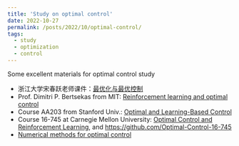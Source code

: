 ```yaml
---
title: 'Study on optimal control'
date: 2022-10-27
permalink: /posts/2022/10/optimal-control/
tags:
  - study
  - optimization
  - control
---
```

Some excellent materials for optimal control study

- 浙江大学宋春跃老师课件：[最优化与最优控制](https://person.zju.edu.cn/ChunyueSong#702200)
- Prof. Dimitri P. Bertsekas from MIT: [Reinforcement learning and optimal control](http://web.mit.edu/dimitrib/www/RLbook.html)
- Course AA203 from Stanford Univ.: [Optimal and Learning-Based Control](https://stanfordasl.github.io//aa203/) 
- Course 16-745 at Carnegie Mellon University: [Optimal Control and Reinforcement Learning](http://www.cs.cmu.edu/~cga/dynopt/), and https://github.com/Optimal-Control-16-745
- [Numerical methods for optimal control](https://mariozanon.wordpress.com/numerical-methods-for-optimal-control/)
